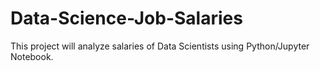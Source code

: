 # Data-Science-Job-Salaries
This project will analyze salaries of Data Scientists using Python/Jupyter Notebook.
